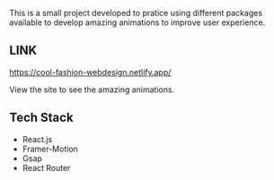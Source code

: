 This is a small project developed to pratice using different packages available to develop amazing animations to improve user experience.
## LINK
https://cool-fashion-webdesign.netlify.app/

View the site to see the amazing animations.

## Tech Stack
* React.js
* Framer-Motion
* Gsap
* React Router

